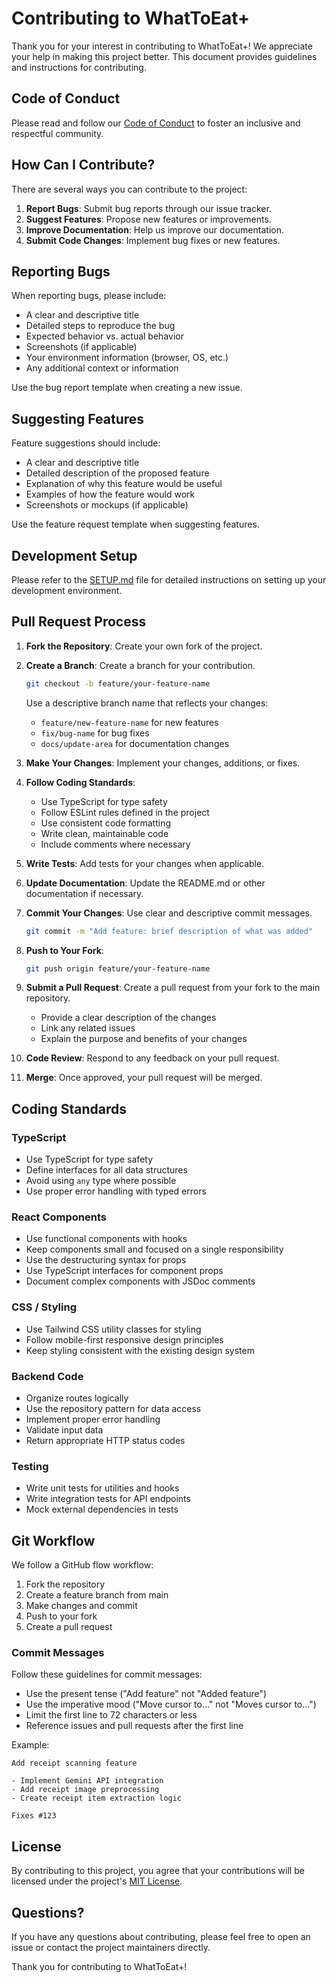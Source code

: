 # Contributing to WhatToEat+

Thank you for your interest in contributing to WhatToEat+! We appreciate your help in making this project better. This document provides guidelines and instructions for contributing.

## Code of Conduct

Please read and follow our [Code of Conduct](CODE_OF_CONDUCT.md) to foster an inclusive and respectful community.

## How Can I Contribute?

There are several ways you can contribute to the project:

1. **Report Bugs**: Submit bug reports through our issue tracker.
2. **Suggest Features**: Propose new features or improvements.
3. **Improve Documentation**: Help us improve our documentation.
4. **Submit Code Changes**: Implement bug fixes or new features.

## Reporting Bugs

When reporting bugs, please include:

- A clear and descriptive title
- Detailed steps to reproduce the bug
- Expected behavior vs. actual behavior
- Screenshots (if applicable)
- Your environment information (browser, OS, etc.)
- Any additional context or information

Use the bug report template when creating a new issue.

## Suggesting Features

Feature suggestions should include:

- A clear and descriptive title
- Detailed description of the proposed feature
- Explanation of why this feature would be useful
- Examples of how the feature would work
- Screenshots or mockups (if applicable)

Use the feature request template when suggesting features.

## Development Setup

Please refer to the [SETUP.md](SETUP.md) file for detailed instructions on setting up your development environment.

## Pull Request Process

1. **Fork the Repository**: Create your own fork of the project.

2. **Create a Branch**: Create a branch for your contribution.
   ```bash
   git checkout -b feature/your-feature-name
   ```
   
   Use a descriptive branch name that reflects your changes:
   - `feature/new-feature-name` for new features
   - `fix/bug-name` for bug fixes
   - `docs/update-area` for documentation changes

3. **Make Your Changes**: Implement your changes, additions, or fixes.

4. **Follow Coding Standards**:
   - Use TypeScript for type safety
   - Follow ESLint rules defined in the project
   - Use consistent code formatting
   - Write clean, maintainable code
   - Include comments where necessary

5. **Write Tests**: Add tests for your changes when applicable.

6. **Update Documentation**: Update the README.md or other documentation if necessary.

7. **Commit Your Changes**: Use clear and descriptive commit messages.
   ```bash
   git commit -m "Add feature: brief description of what was added"
   ```

8. **Push to Your Fork**:
   ```bash
   git push origin feature/your-feature-name
   ```

9. **Submit a Pull Request**: Create a pull request from your fork to the main repository.
   - Provide a clear description of the changes
   - Link any related issues
   - Explain the purpose and benefits of your changes

10. **Code Review**: Respond to any feedback on your pull request.

11. **Merge**: Once approved, your pull request will be merged.

## Coding Standards

### TypeScript

- Use TypeScript for type safety
- Define interfaces for all data structures
- Avoid using `any` type where possible
- Use proper error handling with typed errors

### React Components

- Use functional components with hooks
- Keep components small and focused on a single responsibility
- Use the destructuring syntax for props
- Use TypeScript interfaces for component props
- Document complex components with JSDoc comments

### CSS / Styling

- Use Tailwind CSS utility classes for styling
- Follow mobile-first responsive design principles
- Keep styling consistent with the existing design system

### Backend Code

- Organize routes logically
- Use the repository pattern for data access
- Implement proper error handling
- Validate input data
- Return appropriate HTTP status codes

### Testing

- Write unit tests for utilities and hooks
- Write integration tests for API endpoints
- Mock external dependencies in tests

## Git Workflow

We follow a GitHub flow workflow:

1. Fork the repository
2. Create a feature branch from main
3. Make changes and commit
4. Push to your fork
5. Create a pull request

### Commit Messages

Follow these guidelines for commit messages:

- Use the present tense ("Add feature" not "Added feature")
- Use the imperative mood ("Move cursor to..." not "Moves cursor to...")
- Limit the first line to 72 characters or less
- Reference issues and pull requests after the first line

Example:
```
Add receipt scanning feature

- Implement Gemini API integration
- Add receipt image preprocessing
- Create receipt item extraction logic

Fixes #123
```

## License

By contributing to this project, you agree that your contributions will be licensed under the project's [MIT License](LICENSE).

## Questions?

If you have any questions about contributing, please feel free to open an issue or contact the project maintainers directly.

Thank you for contributing to WhatToEat+!